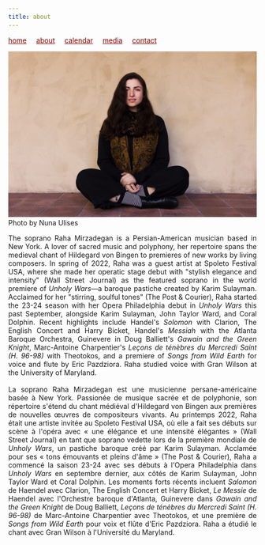 ```yaml
---
title: about
---
```

<style>
a { color: maroon; } 
</style>
[home](/)&nbsp;&nbsp;&nbsp;&nbsp; [about](/about)&nbsp;&nbsp;&nbsp;&nbsp; [calendar](/calendar)&nbsp;&nbsp;&nbsp;&nbsp; [media](/media)&nbsp;&nbsp;&nbsp;&nbsp; [contact](/contact)

![photo](Raha_sitting.jpg)<br>
Photo by Nuna Ulises

<p style="text-align:justify">
The soprano Raha Mirzadegan is a Persian-American musician based in New York. A lover of sacred music and polyphony, her repertoire spans the medieval chant of Hildegard von Bingen to premieres of new works by living composers. In spring of 2022, Raha was a guest artist at Spoleto Festival USA, where she made her operatic stage debut with "stylish elegance and intensity" (Wall Street Journal) as the featured soprano in the world premiere of <i>Unholy Wars</i>—a baroque pastiche created by Karim Sulayman. Acclaimed for her "stirring, soulful tones" (The Post & Courier), Raha started the 23-24 season with her Opera Philadelphia debut in <i>Unholy Wars</i> this past September, alongside Karim Sulayman, John Taylor Ward, and Coral Dolphin. Recent highlights include Handel's <i>Solomon</i> with Clarion, The English Concert and Harry Bicket, Handel's <i>Messiah</i> with the Atlanta Baroque Orchestra, Guinevere in Doug Balliett's <i>Gawain and the Green Knight</i>, Marc-Antoine Charpentier's <i>Leçons de ténèbres du Mercredi Saint (H. 96-98)</i> with Theotokos, and a premiere of <i>Songs from Wild Earth</i> for voice and flute by Eric Pazdziora. Raha studied voice with Gran Wilson at the University of Maryland.
<br>
<br>
La soprano Raha Mirzadegan est une musicienne persane-américaine basée à New York. Passionée de musique sacrée et de polyphonie, son répertoire s'étend du chant médiéval d'Hildegard von Bingen aux premières de nouvelles œuvres de compositeurs vivants. Au printemps 2022, Raha était une artiste invitée au Spoleto Festival USA, où elle a fait ses débuts sur scène à l'opéra avec « une élégance et une intensité élégantes » (Wall Street Journal) en tant que soprano vedette lors de la première mondiale de <i>Unholy Wars</i>, un pastiche baroque créé par Karim Sulayman. Acclamée pour ses « tons émouvants et pleins d'âme » (The Post & Courier), Raha a commencé la saison 23-24 avec ses débuts à l'Opera Philadelphia dans <i>Unholy Wars</i> en septembre dernier, aux côtés de Karim Sulayman, John Taylor Ward et Coral Dolphin. Les moments forts récents incluent <i>Salomon</i> de Haendel avec Clarion, The English Concert et Harry Bicket, <i>Le Messie</i> de Haendel avec l'Orchestre baroque d'Atlanta, Guinevere dans <i>Gawain and the Green Knight</i> de Doug Balliett, <i>Leçons de ténèbres du Mercredi Saint (H. 96-98)</i> de Marc-Antoine Charpentier avec Theotokos, et une première de <i>Songs from Wild Earth</i> pour voix et flûte d'Eric Pazdziora. Raha a étudié le chant avec Gran Wilson à l'Université du Maryland.
</p>
